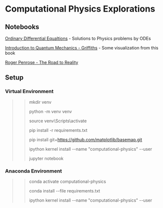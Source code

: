 # Computational Physics Explorations

## Notebooks

[Ordinary Differential Equaltions](odes.ipynb) - Solutions to Physics problems by ODEs

[Introduction to Quantum Mechanics - Griffiths](griffith.ipynb) - Some visualization from this book

[Roger Penrose - The Road to Reality](reality.ipynb)

## Setup

### Virtual Environment

>> mkdir venv
>>
>> python -m venv venv
>>
>> source venv\Scripts\activate
>>
>> pip install -r requirements.txt
>>
>> pip install git+https://github.com/matplotlib/basemap.git 
>>
>> ipython kernel install --name "computational-physics" --user
>>
>>jupyter notebook

### Anaconda Environment

>> conda activate computational-physics
>>
>> conda install --file requirements.txt
>>
>> ipython kernel install --name "computational-physics" --user

